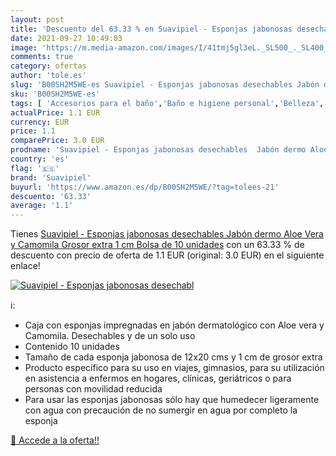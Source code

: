```yaml
---
layout: post
title: 'Descuento del 63.33 % en Suavipiel - Esponjas jabonosas desechabl'
date: 2021-09-27 10:49:03
image: 'https://m.media-amazon.com/images/I/41tmj5gl3eL._SL500_._SL400_.jpg'
comments: true
category: ofertas
author: 'tole.es'
slug: 'B00SH2M5WE-es Suavipiel - Esponjas jabonosas desechables Jabón dermo...'
sku: 'B00SH2M5WE-es'
tags: [ 'Accesorios para el baño','Baño e higiene personal','Belleza','Esponjas para baños','jabón','suavipiel', ]
actualPrice: 1.1 EUR
currency: EUR
price: 1.1
comparePrice: 3.0 EUR
prodname: 'Suavipiel - Esponjas jabonosas desechables  Jabón dermo Aloe Vera y Camomila  Grosor extra 1 cm  Bolsa de 10 unidades'
country: 'es'
flag: '🇪🇸'
brand: 'Suavipiel'
buyurl: 'https://www.amazon.es/dp/B00SH2M5WE/?tag=tolees-21'
descuento: '63.33'
average: '1.1'
---
```


Tienes [Suavipiel - Esponjas jabonosas desechables  Jabón dermo Aloe Vera y Camomila  Grosor extra 1 cm  Bolsa de 10 unidades](https://www.amazon.es/dp/B00SH2M5WE/?tag=tolees-21) con un 63.33 % de descuento con precio de oferta de 1.1 EUR (original: 3.0 EUR) en el siguiente enlace!

[![Suavipiel - Esponjas jabonosas desechabl](https://m.media-amazon.com/images/I/41tmj5gl3eL._SL500_._SL400_.jpg)](https://www.amazon.es/dp/B00SH2M5WE/?tag=tolees-21)

ℹ️:

- Caja con esponjas impregnadas en jabón dermatológico con Aloe vera y Camomila. Desechables y de un solo uso
- Contenido 10 unidades
- Tamaño de cada esponja jabonosa de 12x20 cms y 1 cm de grosor extra
- Producto específico para su uso en viajes, gimnasios, para su utilización en asistencia a enfermos en hogares, clínicas, geriátricos o para personas con movilidad reducida
- Para usar las esponjas jabonosas sólo hay que humedecer ligeramente con agua con precaución de no sumergir en agua por completo la esponja

[🛒 Accede a la oferta!!](https://www.amazon.es/dp/B00SH2M5WE/?tag=tolees-21)
